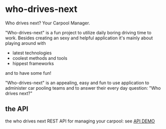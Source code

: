 # who-drives-next
Who drives next? Your Carpool Manager.

"Who-drives-next" is a fun project to utilize daily boring driving time to work. Besides creating an sexy and helpful application it's mainly about playing around with
* latest technologies
* coolest methods and tools
* hippest frameworks

and to have some fun!

"Who-drives-next" is an appealing, easy and fun to use application to administer car pooling teams and to answer their every day question: "Who drives next?"

## the API
the who drives next REST API for managing your carpool: 
see [API DEMO](API_DEMO.md)
